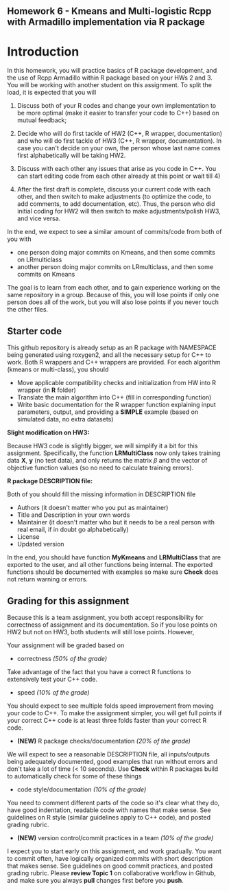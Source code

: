 ## Homework 6 - Kmeans and Multi-logistic Rcpp with Armadillo implementation via R package

# Introduction
In this homework, you will practice basics of R package development, and the use of Rcpp Armadillo within R package based on your HWs 2 and 3. You will be working with another student on this assignment. To split the load, it is expected that you will

1) Discuss both of your R codes and change your own implementation to be more optimal (make it easier to transfer your code to C++) based on mutual feedback;

2) Decide who will do first tackle of HW2 (C++, R wrapper, documentation) and who will do first tackle of HW3 (C++, R wrapper, documentation). In case you can't decide on your own, the person whose last name comes first alphabetically will be taking HW2.

3) Discuss with each other any issues that arise as you code in C++. You can start editing code from each other already at this point or wait till 4)

4) After the first draft is complete, discuss your current code with each other, and then switch to make adjustments (to optimize the code, to add comments, to add documentation, etc). Thus, the person who did initial coding for HW2 will then switch to make adjustments/polish HW3, and vice versa.

In the end, we expect to see a similar amount of commits/code from both of you with
- one person doing major commits on Kmeans, and then some commits on LRmulticlass
- another person doing major commits on LRmulticlass, and then some commits on Kmeans

The goal is to learn from each other, and to gain experience working on the same repository in a group. Because of this, you will lose points if only one person does all of the work, but you will also lose points if you never touch the other files.

## Starter code

This github repository is already setup as an R package with NAMESPACE being generated using roxygen2, and all the necessary setup for C++ to work. Both R wrappers and C++ wrappers are provided. For each algorithm (kmeans or multi-class), you should

* Move applicable compatibility checks and initialization from HW into R wrapper (in **R** folder)
* Translate the main algorithm into C++ (fill in corresponding function)
* Write basic documentation for the R wrapper function explaining input parameters, output, and providing a **SIMPLE** example (based on simulated data, no extra datasets)

**Slight modification on HW3:**

Because HW3 code is slightly bigger, we will simplify it a bit for this assignment. Specifically, the function **LRMultiClass** now only takes training data **X**, **y** (no test data), and only returns the matrix $\beta$ and the vector of objective function values (so no need to calculate training errors).

**R package DESCRIPTION file:**

Both of you should fill the missing information in DESCRIPTION file

- Authors (it doesn't matter who you put as maintainer)
- Title and Description in your own words
- Maintainer (it doesn't matter who but it needs to be a real person with real email, if in doubt go alphabetically)
- License
- Updated version

In the end, you should have function **MyKmeans** and **LRMultiClass** that are exported to the user, and all other functions being internal. The exported functions should be documented with examples so make sure **Check** does not return warning or errors.

## Grading for this assignment

Because this is a team assignment, you both accept responsibility for correctness of assignment and its documentation. So if you lose points on HW2 but not on HW3, both students will still lose points. However, 

Your assignment will be graded based on 

 * correctness _(50% of the grade)_

Take advantage of the fact that you have a correct R functions to extensively test your C++ code. 
 
 * speed _(10% of the grade)_ 
 
You should expect to see multiple folds speed improvement from moving your code to C++. To make the assignment simpler, you will get full points if your correct C++ code is at least three folds faster than your correct R code.

 * **(NEW)** R package checks/documentation _(20% of the grade)_
 
We will expect to see a reasonable DESCRIPTION file, all inputs/outputs being adequately documented, good examples that run without errors and don't take a lot of time (< 10 seconds). Use **Check** within R packages build to automatically check for some of these things

  * code style/documentation _(10% of the grade)_

You need to comment different parts of the code so it's clear what they do, have good indentation, readable code with names that make sense. See guidelines on R style (similar guidelines apply to C++ code), and posted grading rubric.

* **(NEW)** version control/commit practices in a team _(10% of the grade)_
 
 I expect you to start early on this assignment, and work gradually. You want to commit often, have logically organized commits with short description that makes sense. See guidelines on good commit practices, and posted grading rubric. Please **review Topic 1** on collaborative workflow in Github, and make sure you always **pull** changes first before you **push**.
 
